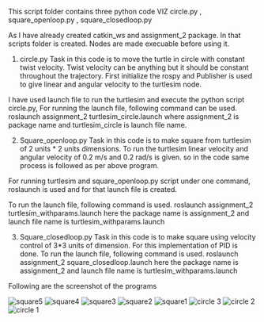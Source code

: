    This script folder contains three python code VIZ circle.py , square_openloop.py ,  square_closedloop.py

As I have already created catkin_ws and assignment_2 package. In that scripts folder is created.
Nodes are made execuable before using it.




1. circle.py
	Task in this code is to move the turtle in circle with constant twist velocity. Twist velocity can be anything but it should be constant throughout the trajectory.
  First initialize the rospy and Publisher is used to give linear and angular velocity to the turtlesim node.

I have used launch file to run the turtlesim and execute the python script circle.py,
	For running the launch file, following command can be used.
   roslaunch assignment_2 turtlesim_circle.launch
   where assignment_2 is package name and turtlesim_circle is launch file name.

2. Square_openloop.py
	Task in this code is to make square from turtlesim of 2 units * 2 units dimensions. To run the turtlesim linear velocity and angular velocity of 0.2 m/s and 0.2 rad/s is given. so in the code same process is followed as per above program.

For running turtlesim and square_openloop.py script under one command, roslaunch is used and for that launch file is created.

To run the launch file, following command is used.
	roslaunch assignment_2 turtlesim_withparams.launch
here the package name is assignment_2 and launch file name is turtlesim_withparams.launch

3. Square_closedloop.py
  	Task in this code is to make square using velocity control of 3*3 units of dimension. For this implementation of PID is done.
To run the launch file, following command is used.
	roslaunch assignment_2 square_closedloop.launch
here the package name is assignment_2 and launch file name is turtlesim_withparams.launch


Following are the screenshot of the programs



![square5](https://user-images.githubusercontent.com/57248801/73511858-4391ed80-43b5-11ea-80e0-0ef03997be97.png)
![square4](https://user-images.githubusercontent.com/57248801/73511859-4391ed80-43b5-11ea-97e2-0546ff54dd46.png)
![square3](https://user-images.githubusercontent.com/57248801/73511861-4391ed80-43b5-11ea-9a52-e124e723f4e7.png)
![square2](https://user-images.githubusercontent.com/57248801/73511862-4391ed80-43b5-11ea-9ccc-596423b400a5.png)
![square1](https://user-images.githubusercontent.com/57248801/73511863-4391ed80-43b5-11ea-8778-df5fbd7d6757.png)
![circle 3](https://user-images.githubusercontent.com/57248801/73511864-4391ed80-43b5-11ea-8d0c-c5331790ca11.png)
![circle 2](https://user-images.githubusercontent.com/57248801/73511865-442a8400-43b5-11ea-8154-a5413ed27ef9.png)
![circle 1](https://user-images.githubusercontent.com/57248801/73511866-442a8400-43b5-11ea-8205-1b8f3b1d84e4.png)




